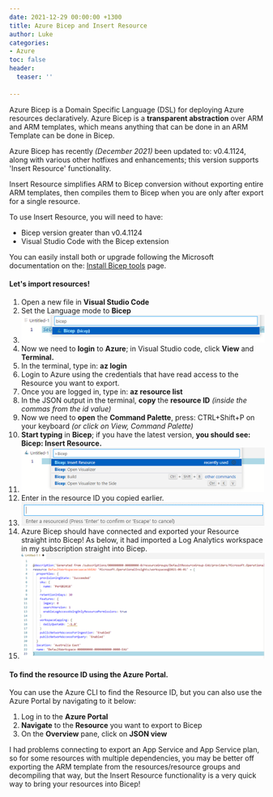 ```yaml
---
date: 2021-12-29 00:00:00 +1300
title: Azure Bicep and Insert Resource
author: Luke
categories:
- Azure
toc: false
header:
  teaser: ''

---
```

Azure Bicep is a Domain Specific Language (DSL) for deploying Azure resources declaratively. Azure Bicep is a **transparent abstraction** over ARM and ARM templates, which means anything that can be done in an ARM Template can be done in Bicep.

Azure Bicep has recently _(December 2021)_ been updated to: v0.4.1124, along with various other hotfixes and enhancements; this version supports 'Insert Resource' functionality.

Insert Resource simplifies ARM to Bicep conversion without exporting entire ARM templates, then compiles them to Bicep when you are only after export for a single resource.

To use Insert Resource, you will need to have:

* Bicep version greater than v0.4.1124
* Visual Studio Code with the Bicep extension

You can easily install both or upgrade following the Microsoft documentation on the: [Install Bicep tools](https://docs.microsoft.com/en-us/azure/azure-resource-manager/bicep/install) page.

#### Let's import resources!

 1. Open a new file in **Visual Studio Code**
 2. Set the Language mode to **Bicep**
 3. ![Visual Studio Code - Bicep](/uploads/bicep.png "Visual Studio Code - Bicep")
 4. Now we need to **login** to **Azure**; in Visual Studio code, click **View** and **Terminal.**
 5. In the terminal, type in: **az login**
 6. Login to Azure using the credentials that have read access to the Resource you want to export.
 7. Once you are logged in, type in: **az resource list**
 8. In the JSON output in the terminal, **copy** the **resource ID** _(inside the commas from the id value)_
 9. Now we need to **open** the **Command Palette**, press: CTRL+Shift+P on your keyboard _(or click on View, Command Palette)_
10. **Start typing** in **Bicep**; if you have the latest version, **you should see: Bicep: Insert Resource.**
11. ![Azure Bicep - Insert Resource](/uploads/bicepinsertresource.png "Azure Bicep - Insert Resource")
12. Enter in the resource ID you copied earlier.
13. ![](/uploads/bicepinsertresourceenterresourceid.png)
14. Azure Bicep should have connected and exported your Resource straight into Bicep! As below, it had imported a Log Analytics workspace in my subscription straight into Bicep.
15. ![](/uploads/bicepinsertedresource.png)

#### To find the resource ID using the Azure Portal.

You can use the Azure CLI to find the Resource ID, but you can also use the Azure Portal by navigating to it below:

1. Log in to the **Azure Portal**
2. **Navigate** to the **Resource** you want to export to Bicep
3. On the **Overview** pane, click on **JSON view**

I had problems connecting to export an App Service and App Service plan, so for some resources with multiple dependencies, you may be better off exporting the ARM template from the resources/resource groups and decompiling that way, but the Insert Resource functionality is a very quick way to bring your resources into Bicep!
